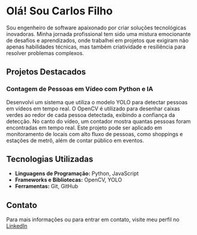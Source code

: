 # Olá! Sou Carlos Filho

Sou engenheiro de software apaixonado por criar soluções tecnológicas inovadoras. Minha jornada profissional tem sido uma mistura emocionante de desafios e aprendizados, onde trabalhei em projetos que exigiram não apenas habilidades técnicas, mas também criatividade e resiliência para resolver problemas complexos.

## Projetos Destacados

### Contagem de Pessoas em Vídeo com Python e IA

Desenvolvi um sistema que utiliza o modelo YOLO para detectar pessoas em vídeos em tempo real. O OpenCV é utilizado para desenhar caixas verdes ao redor de cada pessoa detectada, exibindo a confiança da detecção. No canto do vídeo, um contador mostra quantas pessoas foram encontradas em tempo real. Este projeto pode ser aplicado em monitoramento de locais com alto fluxo de pessoas, como shoppings e estações de metrô, além de contar público em eventos.

## Tecnologias Utilizadas

- **Linguagens de Programação:** Python, JavaScript
- **Frameworks e Bibliotecas:** OpenCV, YOLO
- **Ferramentas:** Git, GitHub

## Contato

Para mais informações ou para entrar em contato, visite meu perfil no [LinkedIn](https://www.linkedin.com/in/carlos-filho)
